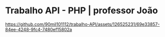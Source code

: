 # Trabalho API - PHP | professor João

https://github.com/90mil101112/trabalho-API/assets/126525231/69e33857-84ee-4248-9fc4-7480ef15802a

